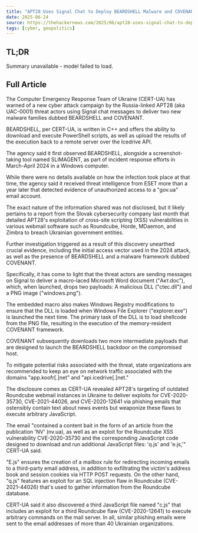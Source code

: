 ```yaml
---
title: "APT28 Uses Signal Chat to Deploy BEARDSHELL Malware and COVENANT in Ukraine"
date: 2025-06-24
source: https://thehackernews.com/2025/06/apt28-uses-signal-chat-to-deploy.html
tags: [cyber, geopolitics]
---
```


## TL;DR

Summary unavailable - model failed to load.

## Full Article

The Computer Emergency Response Team of Ukraine (CERT-UA) has warned of a new cyber attack campaign by the Russia-linked APT28 (aka UAC-0001) threat actors using Signal chat messages to deliver two new malware families dubbed BEARDSHELL and COVENANT.

BEARDSHELL, per CERT-UA, is written in C++ and offers the ability to download and execute PowerShell scripts, as well as upload the results of the execution back to a remote server over the Icedrive API.

The agency said it first observed BEARDSHELL, alongside a screenshot-taking tool named SLIMAGENT, as part of incident response efforts in March-April 2024 in a Windows computer.

While there were no details available on how the infection took place at that time, the agency said it received threat intelligence from ESET more than a year later that detected evidence of unauthorized access to a "gov.ua" email account.

The exact nature of the information shared was not disclosed, but it likely pertains to a report from the Slovak cybersecurity company last month that detailed APT28's exploitation of cross-site scripting (XSS) vulnerabilities in various webmail software such as Roundcube, Horde, MDaemon, and Zimbra to breach Ukrainian government entities.

Further investigation triggered as a result of this discovery unearthed crucial evidence, including the initial access vector used in the 2024 attack, as well as the presence of BEARDSHELL and a malware framework dubbed COVENANT.

Specifically, it has come to light that the threat actors are sending messages on Signal to deliver a macro-laced Microsoft Word document ("Акт.doc"), which, when launched, drops two payloads: A malicious DLL ("ctec.dll") and a PNG image ("windows.png").

The embedded macro also makes Windows Registry modifications to ensure that the DLL is loaded when Windows File Explorer ("explorer.exe") is launched the next time. The primary task of the DLL is to load shellcode from the PNG file, resulting in the execution of the memory-resident COVENANT framework.

COVENANT subsequently downloads two more intermediate payloads that are designed to launch the BEARDSHELL backdoor on the compromised host.

To mitigate potential risks associated with the threat, state organizations are recommended to keep an eye on network traffic associated with the domains "app.koofr[.]net" and "api.icedrive[.]net."

The disclosure comes as CERT-UA revealed APT28's targeting of outdated Roundcube webmail instances in Ukraine to deliver exploits for CVE-2020-35730, CVE-2021-44026, and CVE-2020-12641 via phishing emails that ostensibly contain text about news events but weaponize these flaws to execute arbitrary JavaScript.

The email "contained a content bait in the form of an article from the publication 'NV' (nv.ua), as well as an exploit for the Roundcube XSS vulnerability CVE-2020-35730 and the corresponding JavaScript code designed to download and run additional JavaScript files: 'q.js' and 'e.js,'" CERT-UA said.

"E.js" ensures the creation of a mailbox rule for redirecting incoming emails to a third-party email address, in addition to exfiltrating the victim's address book and session cookies via HTTP POST requests. On the other hand, "q.js" features an exploit for an SQL injection flaw in Roundcube (CVE-2021-44026) that's used to gather information from the Roundcube database.

CERT-UA said it also discovered a third JavaScript file named "c.js" that includes an exploit for a third Roundcube flaw (CVE-2020-12641) to execute arbitrary commands on the mail server. In all, similar phishing emails were sent to the email addresses of more than 40 Ukrainian organizations.